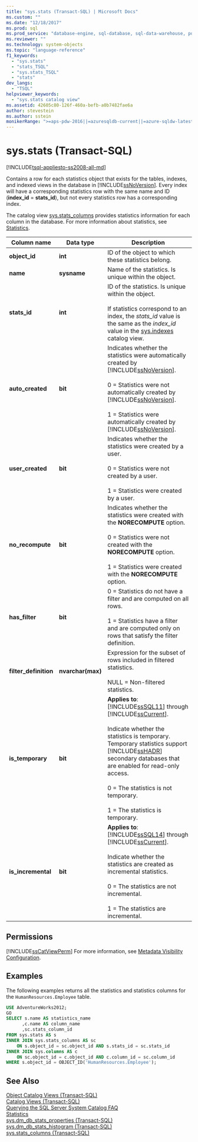 ```yaml
---
title: "sys.stats (Transact-SQL) | Microsoft Docs"
ms.custom: ""
ms.date: "12/18/2017"
ms.prod: sql
ms.prod_service: "database-engine, sql-database, sql-data-warehouse, pdw"
ms.reviewer: ""
ms.technology: system-objects
ms.topic: "language-reference"
f1_keywords: 
  - "sys.stats"
  - "stats_TSQL"
  - "sys.stats_TSQL"
  - "stats"
dev_langs: 
  - "TSQL"
helpviewer_keywords: 
  - "sys.stats catalog view"
ms.assetid: 42605c80-126f-460a-befb-a0b7482fae6a
author: stevestein
ms.author: sstein
monikerRange: ">=aps-pdw-2016||=azuresqldb-current||=azure-sqldw-latest||>=sql-server-2016||=sqlallproducts-allversions||>=sql-server-linux-2017||=azuresqldb-mi-current"
---
```

# sys.stats (Transact-SQL)
[!INCLUDE[tsql-appliesto-ss2008-all-md](../../includes/tsql-appliesto-ss2008-all-md.md)]

  Contains a row for each statistics object that exists for the tables, indexes, and indexed views in the database in [!INCLUDE[ssNoVersion](../../includes/ssnoversion-md.md)]. Every index will have a corresponding statistics row with the same name and ID (**index_id** = **stats_id**), but not every statistics row has a corresponding index.  
  
 The catalog view [sys.stats_columns](../../relational-databases/system-catalog-views/sys-stats-columns-transact-sql.md) provides statistics information for each column in the database. For more information about statistics, see [Statistics](../../relational-databases/statistics/statistics.md).  
  
|Column name|Data type|Description|  
|-----------------|---------------|-----------------|  
|**object_id**|**int**|ID of the object to which these statistics belong.|  
|**name**|**sysname**|Name of the statistics. Is unique within the object.|  
|**stats_id**|**int**|ID of the statistics. Is unique within the object.<br /><br />If statistics correspond to an index, the *stats_id* value is the same as the *index_id* value in the [sys.indexes](../../relational-databases/system-catalog-views/sys-indexes-transact-sql.md) catalog view.|  
|**auto_created**|**bit**|Indicates whether the statistics were automatically created by [!INCLUDE[ssNoVersion](../../includes/ssnoversion-md.md)].<br /><br /> 0 = Statistics were not automatically created by [!INCLUDE[ssNoVersion](../../includes/ssnoversion-md.md)].<br /><br /> 1 = Statistics were automatically created by [!INCLUDE[ssNoVersion](../../includes/ssnoversion-md.md)].|  
|**user_created**|**bit**|Indicates whether the statistics were created by a user.<br /><br /> 0 = Statistics were not created by a user.<br /><br /> 1 = Statistics were created by a user.|  
|**no_recompute**|**bit**|Indicates whether the statistics were created with the **NORECOMPUTE** option.<br /><br /> 0 = Statistics were not created with the **NORECOMPUTE** option.<br /><br /> 1 = Statistics were created with the **NORECOMPUTE** option.|  
|**has_filter**|**bit**|0 = Statistics do not have a filter and are computed on all rows.<br /><br /> 1 = Statistics have a filter and are computed only on rows that satisfy the filter definition.|  
|**filter_definition**|**nvarchar(max)**|Expression for the subset of rows included in filtered statistics.<br /><br /> NULL = Non-filtered statistics.|  
|**is_temporary**|**bit**|**Applies to**: [!INCLUDE[ssSQL11](../../includes/sssql11-md.md)] through [!INCLUDE[ssCurrent](../../includes/sscurrent-md.md)].<br /><br /> Indicate whether the statistics is temporary. Temporary statistics support [!INCLUDE[ssHADR](../../includes/sshadr-md.md)] secondary databases that are enabled for read-only access.<br /><br /> 0 = The statistics is not temporary.<br /><br /> 1 = The statistics is temporary.|  
|**is_incremental**|**bit**|**Applies to**: [!INCLUDE[ssSQL14](../../includes/sssql14-md.md)] through [!INCLUDE[ssCurrent](../../includes/sscurrent-md.md)].<br /><br /> Indicate whether the statistics are created as incremental statistics.<br /><br /> 0 = The statistics are not incremental.<br /><br /> 1 = The statistics are incremental.|  
  
## Permissions  
 [!INCLUDE[ssCatViewPerm](../../includes/sscatviewperm-md.md)] For more information, see [Metadata Visibility Configuration](../../relational-databases/security/metadata-visibility-configuration.md).  
  
## Examples  
 The following examples returns all the statistics and statistics columns for the `HumanResources.Employee` table.  
  
```sql  
USE AdventureWorks2012;  
GO  
SELECT s.name AS statistics_name  
      ,c.name AS column_name  
      ,sc.stats_column_id  
FROM sys.stats AS s  
INNER JOIN sys.stats_columns AS sc   
    ON s.object_id = sc.object_id AND s.stats_id = sc.stats_id  
INNER JOIN sys.columns AS c   
    ON sc.object_id = c.object_id AND c.column_id = sc.column_id  
WHERE s.object_id = OBJECT_ID('HumanResources.Employee');  
```  
  
## See Also  
 [Object Catalog Views &#40;Transact-SQL&#41;](../../relational-databases/system-catalog-views/object-catalog-views-transact-sql.md)   
 [Catalog Views &#40;Transact-SQL&#41;](../../relational-databases/system-catalog-views/catalog-views-transact-sql.md)   
 [Querying the SQL Server System Catalog FAQ](../../relational-databases/system-catalog-views/querying-the-sql-server-system-catalog-faq.md)   
 [Statistics](../../relational-databases/statistics/statistics.md)    
 [sys.dm_db_stats_properties &#40;Transact-SQL&#41;](../../relational-databases/system-dynamic-management-views/sys-dm-db-stats-properties-transact-sql.md)   
 [sys.dm_db_stats_histogram &#40;Transact-SQL&#41;](../../relational-databases/system-dynamic-management-views/sys-dm-db-stats-histogram-transact-sql.md)   
 [sys.stats_columns &#40;Transact-SQL&#41;](../../relational-databases/system-catalog-views/sys-stats-columns-transact-sql.md)
 

 

